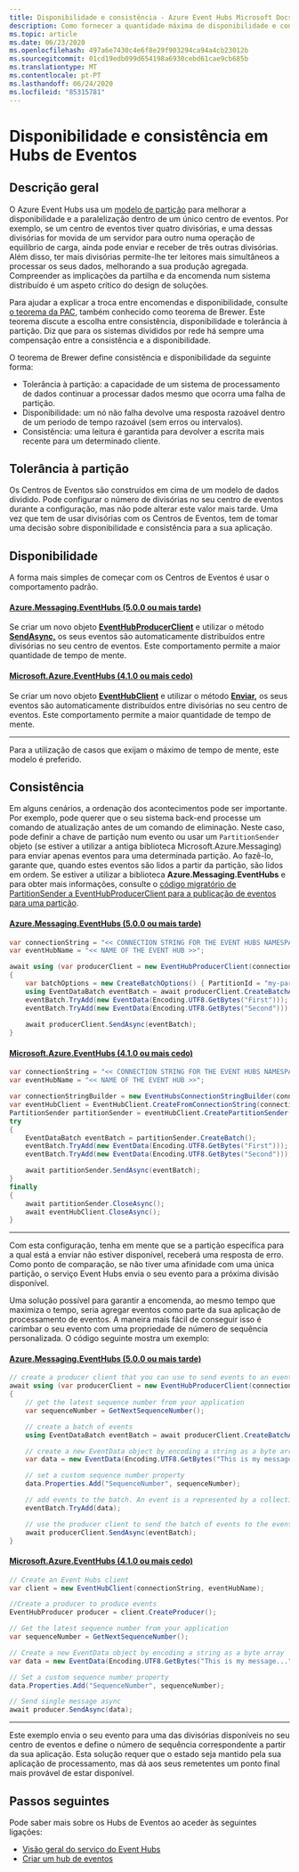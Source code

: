 ```yaml
---
title: Disponibilidade e consistência - Azure Event Hubs Microsoft Docs
description: Como fornecer a quantidade máxima de disponibilidade e consistência com os Azure Event Hubs usando divisórias.
ms.topic: article
ms.date: 06/23/2020
ms.openlocfilehash: 497a6e7430c4e6f8e29f903294ca94a4cb23012b
ms.sourcegitcommit: 01cd19edb099d654198a6930cebd61cae9cb685b
ms.translationtype: MT
ms.contentlocale: pt-PT
ms.lasthandoff: 06/24/2020
ms.locfileid: "85315781"
---
```

# <a name="availability-and-consistency-in-event-hubs"></a>Disponibilidade e consistência em Hubs de Eventos

## <a name="overview"></a>Descrição geral
O Azure Event Hubs usa um [modelo de partição](event-hubs-scalability.md#partitions) para melhorar a disponibilidade e a paralelização dentro de um único centro de eventos. Por exemplo, se um centro de eventos tiver quatro divisórias, e uma dessas divisórias for movida de um servidor para outro numa operação de equilíbrio de carga, ainda pode enviar e receber de três outras divisórias. Além disso, ter mais divisórias permite-lhe ter leitores mais simultâneos a processar os seus dados, melhorando a sua produção agregada. Compreender as implicações da partilha e da encomenda num sistema distribuído é um aspeto crítico do design de soluções.

Para ajudar a explicar a troca entre encomendas e disponibilidade, consulte [o teorema da PAC](https://en.wikipedia.org/wiki/CAP_theorem), também conhecido como teorema de Brewer. Este teorema discute a escolha entre consistência, disponibilidade e tolerância à partição. Diz que para os sistemas divididos por rede há sempre uma compensação entre a consistência e a disponibilidade.

O teorema de Brewer define consistência e disponibilidade da seguinte forma:
* Tolerância à partição: a capacidade de um sistema de processamento de dados continuar a processar dados mesmo que ocorra uma falha de partição.
* Disponibilidade: um nó não falha devolve uma resposta razoável dentro de um período de tempo razoável (sem erros ou intervalos).
* Consistência: uma leitura é garantida para devolver a escrita mais recente para um determinado cliente.

## <a name="partition-tolerance"></a>Tolerância à partição
Os Centros de Eventos são construídos em cima de um modelo de dados dividido. Pode configurar o número de divisórias no seu centro de eventos durante a configuração, mas não pode alterar este valor mais tarde. Uma vez que tem de usar divisórias com os Centros de Eventos, tem de tomar uma decisão sobre disponibilidade e consistência para a sua aplicação.

## <a name="availability"></a>Disponibilidade
A forma mais simples de começar com os Centros de Eventos é usar o comportamento padrão. 

#### <a name="azuremessagingeventhubs-500-or-later"></a>[Azure.Messaging.EventHubs (5.0.0 ou mais tarde)](#tab/latest)
Se criar um novo objeto **[EventHubProducerClient](/dotnet/api/azure.messaging.eventhubs.producer.eventhubproducerclient?view=azure-dotnet)** e utilizar o método **[SendAsync,](/dotnet/api/azure.messaging.eventhubs.producer.eventhubproducerclient.sendasync?view=azure-dotnet)** os seus eventos são automaticamente distribuídos entre divisórias no seu centro de eventos. Este comportamento permite a maior quantidade de tempo de mente.

#### <a name="microsoftazureeventhubs-410-or-earlier"></a>[Microsoft.Azure.EventHubs (4.1.0 ou mais cedo)](#tab/old)
Se criar um novo objeto **[EventHubClient](/dotnet/api/microsoft.azure.eventhubs.eventhubclient)** e utilizar o método **[Enviar,](/dotnet/api/microsoft.azure.eventhubs.eventhubclient.sendasync?view=azure-dotnet#Microsoft_Azure_EventHubs_EventHubClient_SendAsync_Microsoft_Azure_EventHubs_EventData_)** os seus eventos são automaticamente distribuídos entre divisórias no seu centro de eventos. Este comportamento permite a maior quantidade de tempo de mente.

---

Para a utilização de casos que exijam o máximo de tempo de mente, este modelo é preferido.

## <a name="consistency"></a>Consistência
Em alguns cenários, a ordenação dos acontecimentos pode ser importante. Por exemplo, pode querer que o seu sistema back-end processe um comando de atualização antes de um comando de eliminação. Neste caso, pode definir a chave de partição num evento ou usar um `PartitionSender` objeto (se estiver a utilizar a antiga biblioteca Microsoft.Azure.Messaging) para enviar apenas eventos para uma determinada partição. Ao fazê-lo, garante que, quando estes eventos são lidos a partir da partição, são lidos em ordem. Se estiver a utilizar a biblioteca **Azure.Messaging.EventHubs** e para obter mais informações, consulte o [código migratório de PartitionSender a EventHubProducerClient para a publicação de eventos para uma partição](https://github.com/Azure/azure-sdk-for-net/blob/master/sdk/eventhub/Azure.Messaging.EventHubs/MigrationGuide.md#migrating-code-from-partitionsender-to-eventhubproducerclient-for-publishing-events-to-a-partition).

#### <a name="azuremessagingeventhubs-500-or-later"></a>[Azure.Messaging.EventHubs (5.0.0 ou mais tarde)](#tab/latest)

```csharp
var connectionString = "<< CONNECTION STRING FOR THE EVENT HUBS NAMESPACE >>";
var eventHubName = "<< NAME OF THE EVENT HUB >>";

await using (var producerClient = new EventHubProducerClient(connectionString, eventHubName))
{
    var batchOptions = new CreateBatchOptions() { PartitionId = "my-partition-id" };
    using EventDataBatch eventBatch = await producerClient.CreateBatchAsync(batchOptions);
    eventBatch.TryAdd(new EventData(Encoding.UTF8.GetBytes("First")));
    eventBatch.TryAdd(new EventData(Encoding.UTF8.GetBytes("Second")));
    
    await producerClient.SendAsync(eventBatch);
}
```

#### <a name="microsoftazureeventhubs-410-or-earlier"></a>[Microsoft.Azure.EventHubs (4.1.0 ou mais cedo)](#tab/old)

```csharp
var connectionString = "<< CONNECTION STRING FOR THE EVENT HUBS NAMESPACE >>";
var eventHubName = "<< NAME OF THE EVENT HUB >>";

var connectionStringBuilder = new EventHubsConnectionStringBuilder(connectionString){ EntityPath = eventHubName }; 
var eventHubClient = EventHubClient.CreateFromConnectionString(connectionStringBuilder.ToString());
PartitionSender partitionSender = eventHubClient.CreatePartitionSender("my-partition-id");
try
{
    EventDataBatch eventBatch = partitionSender.CreateBatch();
    eventBatch.TryAdd(new EventData(Encoding.UTF8.GetBytes("First")));
    eventBatch.TryAdd(new EventData(Encoding.UTF8.GetBytes("Second")));

    await partitionSender.SendAsync(eventBatch);
}
finally
{
    await partitionSender.CloseAsync();
    await eventHubClient.CloseAsync();
}
```

---

Com esta configuração, tenha em mente que se a partição específica para a qual está a enviar não estiver disponível, receberá uma resposta de erro. Como ponto de comparação, se não tiver uma afinidade com uma única partição, o serviço Event Hubs envia o seu evento para a próxima divisão disponível.

Uma solução possível para garantir a encomenda, ao mesmo tempo que maximiza o tempo, seria agregar eventos como parte da sua aplicação de processamento de eventos. A maneira mais fácil de conseguir isso é carimbar o seu evento com uma propriedade de número de sequência personalizada. O código seguinte mostra um exemplo:

#### <a name="azuremessagingeventhubs-500-or-later"></a>[Azure.Messaging.EventHubs (5.0.0 ou mais tarde)](#tab/latest)

```csharp
// create a producer client that you can use to send events to an event hub
await using (var producerClient = new EventHubProducerClient(connectionString, eventHubName))
{
    // get the latest sequence number from your application
    var sequenceNumber = GetNextSequenceNumber();

    // create a batch of events 
    using EventDataBatch eventBatch = await producerClient.CreateBatchAsync();

    // create a new EventData object by encoding a string as a byte array
    var data = new EventData(Encoding.UTF8.GetBytes("This is my message..."));

    // set a custom sequence number property
    data.Properties.Add("SequenceNumber", sequenceNumber);

    // add events to the batch. An event is a represented by a collection of bytes and metadata. 
    eventBatch.TryAdd(data);

    // use the producer client to send the batch of events to the event hub
    await producerClient.SendAsync(eventBatch);
}
```

#### <a name="microsoftazureeventhubs-410-or-earlier"></a>[Microsoft.Azure.EventHubs (4.1.0 ou mais cedo)](#tab/old)
```csharp
// Create an Event Hubs client
var client = new EventHubClient(connectionString, eventHubName);

//Create a producer to produce events
EventHubProducer producer = client.CreateProducer();

// Get the latest sequence number from your application 
var sequenceNumber = GetNextSequenceNumber();

// Create a new EventData object by encoding a string as a byte array
var data = new EventData(Encoding.UTF8.GetBytes("This is my message..."));

// Set a custom sequence number property
data.Properties.Add("SequenceNumber", sequenceNumber);

// Send single message async
await producer.SendAsync(data);
```
---

Este exemplo envia o seu evento para uma das divisórias disponíveis no seu centro de eventos e define o número de sequência correspondente a partir da sua aplicação. Esta solução requer que o estado seja mantido pela sua aplicação de processamento, mas dá aos seus remetentes um ponto final mais provável de estar disponível.

## <a name="next-steps"></a>Passos seguintes
Pode saber mais sobre os Hubs de Eventos ao aceder às seguintes ligações:

* [Visão geral do serviço do Event Hubs](event-hubs-what-is-event-hubs.md)
* [Criar um hub de eventos](event-hubs-create.md)
